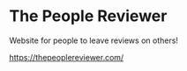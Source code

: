 # The People Reviewer

Website for people to leave reviews on others!

https://thepeoplereviewer.com/
